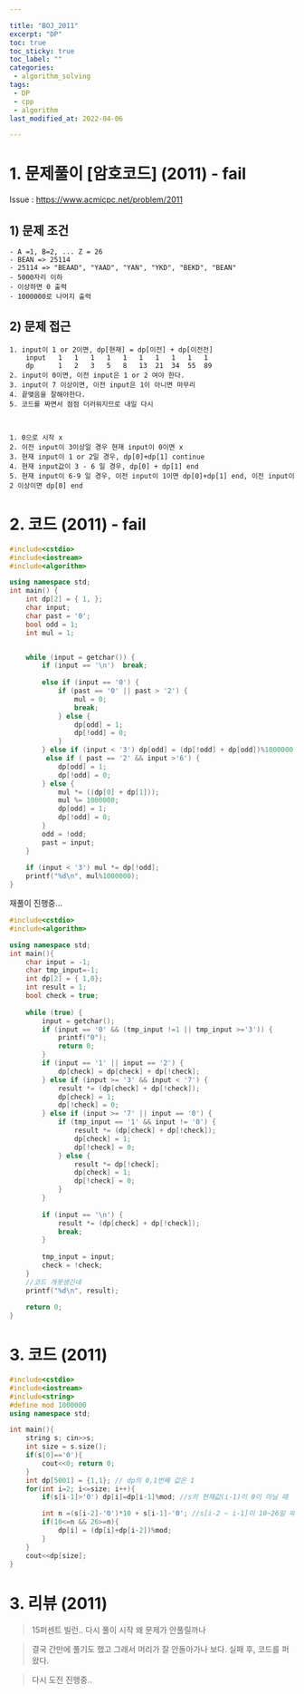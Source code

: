 ```yaml
---

title: "BOJ_2011"  
excerpt: "DP"  
toc: true  
toc_sticky: true  
toc_label: ""  
categories:  
 - algorithm_solving  
tags:  
 - DP  
 - cpp  
 - algorithm
last_modified_at: 2022-04-06

---
```


# 1. 문제풀이 [암호코드] (2011) - fail
Issue : <https://www.acmicpc.net/problem/2011>
## 1) 문제 조건
	- A =1, B=2, ... Z = 26
	- BEAN => 25114
	- 25114 => "BEAAD", "YAAD", "YAN", "YKD", "BEKD", "BEAN" 
	- 5000자리 이하
	- 이상하면 0 출력
	- 1000000로 나머지 출력

## 2)  문제 접근
	1. input이 1 or 2이면, dp[현재] = dp[이전] + dp[이전전]
		input	1	1	1	1	1	1	1	1	1	1	
		dp		1	2	3	5	8	13	21	34	55	89
	2. input이 0이면, 이전 input은 1 or 2 여야 한다.
	3. input이 7 이상이면, 이전 input은 1이 아니면 마무리
	4. 끝맺음을 잘해야한다.
	5. 코드를 짜면서 점점 더러워지므로 내일 다시



	1. 0으로 시작 x
	2. 이전 input이 3이상일 경우 현재 input이 0이면 x
	3. 현재 input이 1 or 2일 경우, dp[0]+dp[1] continue
	4. 현재 input값이 3 - 6 일 경우, dp[0] + dp[1] end
	5. 현재 input이 6-9 일 경우, 이전 input이 1이면 dp[0]+dp[1] end, 이전 input이 2 이상이면 dp[0] end

# 2. 코드  (2011) - fail

```cpp
#include<cstdio>
#include<iostream>
#include<algorithm>

using namespace std;
int main() {
	int dp[2] = { 1, };
	char input;
	char past = '0';
	bool odd = 1;
	int mul = 1;


	while (input = getchar()) {
		if (input == '\n') 	break;
		
		else if (input == '0') {
			if (past == '0' || past > '2') {
				mul = 0;
				break;
			} else {
				dp[odd] = 1;
				dp[!odd] = 0;
			}
		} else if (input < '3')	dp[odd] = (dp[!odd] + dp[odd])%1000000;
		 else if ( past == '2' && input >'6') {
			dp[odd] = 1;
			dp[!odd] = 0;
		} else {
			mul *= ((dp[0] + dp[1]));
			mul %= 1000000;
			dp[odd] = 1;
			dp[!odd] = 0;
		}
		odd = !odd;
		past = input;
	}
	
	if (input < '3') mul *= dp[!odd];
	printf("%d\n", mul%1000000);
}

```
재풀이 진행중...
```cpp
#include<cstdio>
#include<algorithm>

using namespace std;
int main(){
	char input = -1;
	char tmp_input=-1;
	int dp[2] = { 1,0};
	int result = 1;
	bool check = true;
	
	while (true) {
		input = getchar();
		if (input == '0' && (tmp_input !=1 || tmp_input >='3')) {
			printf("0");
			return 0;
		} 
		if (input == '1' || input == '2') {
			dp[check] = dp[check] + dp[!check];
		} else if (input >= '3' && input < '7') {
			result *= (dp[check] + dp[!check]);
			dp[check] = 1;
			dp[!check] = 0;
		} else if (input >= '7' || input == '0') {
			if (tmp_input == '1' && input != '0') {
				result *= (dp[check] + dp[!check]);
				dp[check] = 1;
				dp[!check] = 0;
			} else {
				result *= dp[!check];
				dp[check] = 1;
				dp[!check] = 0;
			}
		}
		
		if (input == '\n') {
			result *= (dp[check] + dp[!check]);
			break;
		}
		
		tmp_input = input;
		check = !check;
	}
	//코드 개못생긴네
	printf("%d\n", result);
	
	return 0;
}


```
# 3. 코드  (2011)

```cpp
#include<cstdio>
#include<iostream>
#include<string>
#define mod 1000000
using namespace std;

int main(){
	string s; cin>>s;
	int size = s.size();
	if(s[0]=='0'){
		cout<<0; return 0;
	}
	int dp[5001] = {1,1}; // dp의 0,1번째 값은 1
	for(int i=2; i<=size; i++){
		if(s[i-1]>'0') dp[i]=dp[i-1]%mod; //s의 현재값(i-1)이 0이 아닐 때

		int n =(s[i-2]-'0')*10 + s[i-1]-'0'; //s[i-2 ~ i-1]이 10~26일 때
		if(10<=n && 26>=n){
			dp[i] = (dp[i]+dp[i-2])%mod;
		}
	}
	cout<<dp[size];
}

```
# 3. 리뷰 (2011)

>	15퍼센트 빌런..
> 다시 풀이 시작 왜 문제가 안풀릴까나

> 결국 간만에 풀기도 했고 그래서 머리가 잘 안돌아가나 보다. 실패 후, 코드를 퍼왔다.

> 다시 도전 진행중..


